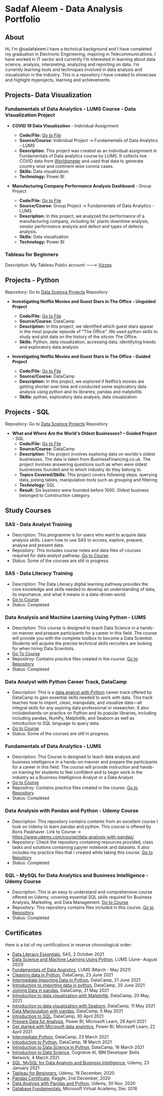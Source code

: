 # Sadaf Aleem - Data Analysis Portfolio

## About 
 Hi, I’m @sadafaleem.I have a technical background and I have completed my graduation in Electronic Engineering, majoring in Telecommunications. I have worked in IT sector and currently I’m interested in learning about data science, analysis, interpreting, analyzing and reporting on data. I’m currently learning tools and techniques involved in data analysis and visualization in the industry.
This is a repository I have created to showcase and highlght myprojects, learning and achievements

## Projects- Data Visualization

 ### Fundamentals of Data Analytics - LUMS Course - Data Visualization Project
  *   **COVID 19 Data Visualization** - Individual Assignment
      - **Code/File:** [Go to File](https://github.com/sadafaleem/data_visualization_projects/tree/main/COVID%2019%20Analysis%20Dashboard)
      - **Source/Course:** Individual Project -> Fundamentals of Data Analytics - LUMS
      - **Description:** This project was created as an individual assignment in Fundamentals of Data analytics course by LUMS. It collects live COVID data from [Worldometer](https://www.worldometers.info/coronavirus/#countries) and used that data to generate country wise and continent wise corona cases.
      - **Skills:** Data visualization
      - **Technology:** Power BI   
  
  *   **Manufacturing Company Performance Analysis Dashboard** - Group Project
      - **Code/File:** [Go to File](https://github.com/sadafaleem/data_visualization_projects/tree/main/Manufacturing%20company%20performance%20analysis)
      - **Source/Course:** Group Project -> Fundamentals of Data Analytics - LUMS
      - **Description:** In this project, we analyzed the performance of a manufacturing company, including its' plants downtime analysis, vendor performance analysis and defect and types of defects analysis.
      - **Skills:** Data visualization
      - **Technology:** Power BI   


### Tableau for Beginners
Description: My Tableau Public account ---> [Vizzes](https://public.tableau.com/app/profile/sadaf.aleem#!/?newProfile=&activeTab=0)

## Projects - Python
Repository: Go to [Data Sceince Projects](https://github.com/sadafaleem/data_science_projects) Repository

* 	**Investigating Netflix Movies and Guest Stars in The Office - Unguided Project** 
    - **Code/File:** [Go to File](https://github.com/sadafaleem/data_science_projects/tree/main/Investigating%20Netflix%20Movies%20and%20Guest%20Stars%20in%20The%20Office%20Unguided)
    - **Source/Course:** DataCamp
    - **Description:** In this project, we identified which guest stars appear in the most popular episode of "The Office". We used python skills to study and plot data on the history of the sitcom The Office. 
    - **Skills:** Python, data visualization, accessing data, identifyiing trends and exploratory data analysis

* 	**Investigating Netflix Movies and Guest Stars in The Office - Guided Project**
    - **Code/File:** [Go to File](https://github.com/sadafaleem/data_science_projects/tree/main/Investigating%20Netflix%20Movies%20and%20Guest%20Stars%20in%20The%20Office)
    - **Source/Course:** DataCamp
    - **Description:** In this project, we explored if Netflix’s movies are getting shorter over time and conducted some exploratory data analysis using python and its libraries; pandas and matplotlib.
    - **Skills:** python, exploratory data analysis, data visualization
   
## Projects - SQL
Repository: Go to [Data Sceince Projects](https://github.com/sadafaleem/data_science_projects) Repository
    
*   **What and Where Are the World's Oldest Businesses? – Guided Project** - SQL
    - **Code/File:** [Go to File](https://github.com/sadafaleem/data_science_projects/tree/main/What%20and%20Where%20Are%20the%20World's%20Oldest%20Businesses_SQL)
    - **Source/Course:** DataCamp 
    - **Description:** This project involves exploring data on worlds's oldest businesses. The data is taken from BusinessFinancing.co.uk. The project involves answering questions such as when were oldest businesses founded and to which industry do they belong to.
    - **Topics Covered/Skills:** This project covers following steps: querying data,  joining tables, manipulation tools such as grouping and filtering   
    - **Technology:** SQL
    - **Result:** Six business were founded before 1000. Oldest business belonged to Construction category.


## Study Courses

### SAS - Data Analyst Training
* Description: This programme is for users who want to acquire data analysis skills. Learn how to use SAS to access, explore, prepare, analyse and present data.
* Repository: This includes course notes and data files of courses required for data analyst pathway. [Go to Course](https://www.sas.com/en_gb/training/step/data-analyst-training.html)
* Status: Some of the courses are still in progress.

### SAS - Data Literacy Training
* Description: The Data Literacy digital learning pathway provides the core knowledge and skills needed to develop an understanding of data, its importance, and what it means in a data-driven world.
* [Go to Course](https://www.sas.com/en_gb/training/step/data-literacy-training.html)
* Status: Completed

### Data Analysis and Machine Learning Using Python - LUMS
* Description: This course is designed to teach Data Science in a hands-on manner and prepare participants for a career in this field. The course will provide you with the complete toolbox to become a Data Scientist. Students will acquire the precise technical skills recruiters are looking for when hiring Data Scientists.
* [Go To Course](https://ces.lums.edu.pk/course-details.php?cid=127) 
* Repositroy: Contains practice files created in the course. [Go to Repository](https://github.com/sadafaleem/courses/tree/main/Data%20Science%20and%20ML%20Using%20Python%20LUMS)
* Status: Completed

### Data Analyst with Python Career Track, DataCamp
* Description:  This is a [data analyst with Python](https://www.datacamp.com/tracks/data-analyst-with-python) career track offered by DataCamp to gain essential skills needed to work with data. This track teaches how to import, clean, manipulate, and visualize data—all integral skills for any aspiring data professional or researcher. 
It also includeshands-on practice on Python and its popular libraries, including including pandas, NumPy, Matplotlib, and Seaborn as well as introduction to SQL language to query data.
* [Go to Course](https://www.datacamp.com/tracks/data-analyst-with-python)
* Status: Some of the courses are still in progress.

### Fundamentals of Data Analytics - LUMS 
* Description: This Course is designed to teach data analysis and business intelligence in a hands-on manner and prepare the participants for a career in this field. The course will provide instruction and hands-on training for students to feel confident and to begin work in the industry as a Business Intelligence Analyst or a Data Analyst.
* [Go to Course](https://ces.lums.edu.pk/course-details.php?cid=125) 
* Repositroy: Contains practice files created in the course. [Go to Repository](https://github.com/sadafaleem/courses/tree/main/Fundamentals%20of%20Data%20Analytics%20LUMS/SQL%20Queries)
* Status: Completed


### Data Analysis with Pandas and Python - Udemy Course
* Description:  This repository contains contents from an excellent course I took on Udemy to learn pandas and python. This course is offered by Boris Paskhaver. 
Link to Course -> <https://www.udemy.com/course/data-analysis-with-pandas/>
* Repository: Check the repository containing  resources provided, class tasks and solutions containing jupyter notebook and datasets. It also includes my practice files that i created while taking this course. [Go to Repoitory](https://github.com/sadafaleem/data_analysis_with_pandas_and_python)
* Status: Completed


### SQL - MySQL for Data Analytics and Business Intelligence - Udemy Course
* Description: This is an easy to understand and comprehensive course offered on Udemy, covering essential SQL skills required for Business Analysis, Marketing, and Data Management. [Go to Course](https://www.udemy.com/course/sql-mysql-for-data-analytics-and-business-intelligence/)
* Repository: This repository contains files included in this course. [Go to Repository](https://github.com/sadafaleem/courses/tree/main/SQL%20MySQL%20for%20Data%20analysis%20and%20BI%20course%20Udemy/Queries)
* Status: Completed


## Certificates
Here is a list of my certifications in reverse chronological order:
* [Data Literacy Essentials](https://www.credly.com/badges/7726879f-c768-4276-97d5-a8c9d3a00e57), SAS, 2 October 2021
* [Data Science and Machine Learning Using Python](https://www.dropbox.com/s/8ytpc5cu3jf20ic/LUMS%20Data%20Science%20and%20ML.jpg?dl=0), LUMS (June- August 2021)
* [Fundamentals of Data Analytics](https://www.dropbox.com/s/getb84gsfe3vw99/LUMS%20Data%20Analytics.jpg?dl=0), LUMS (March - May 2021)
* [Cleaning data in Python](https://www.datacamp.com/statement-of-accomplishment/course/43154a6f5708ea35415769d02be288b959b20c74), DataCamp, 23 June 2021
* [Intermediate Importing Data in Python](https://www.datacamp.com/statement-of-accomplishment/course/fc36ccc2499f9923892eb9583bc6f6cda37db766), DataCamp, 21 June 2021
* [Introduction to importing data in python](https://www.datacamp.com/statement-of-accomplishment/course/d87f8d5eacdb1dbd6e8d44363dab88c252a4b8d7), DataCamp, 20 June 2021
* [Joining Data in pandas](https://www.datacamp.com/statement-of-accomplishment/course/24af2741308e958feda32bf8c3acfb353e6a793f), DataCamp, 21 May 2021
* [Introduction to data visualization with Matplotlib](https://www.datacamp.com/statement-of-accomplishment/course/cf85e14ee46863972b6289f97d2d1cd412708fa8), DataCamp, 20 May, 2021
* [Introduction to data visualization with Seaborn](https://www.datacamp.com/statement-of-accomplishment/course/2a3908a9b9981b4e83ddbe6344bddf99b50b2fdb), DataCamp, 11 May 2021
* [Data Manipulation with pandas](https://www.datacamp.com/statement-of-accomplishment/course/095637ad16cbeaa8a1e92830dea8bd89666511fd), DataCamp, 5 May 2021
* [Introduction to SQL](https://www.datacamp.com/statement-of-accomplishment/course/5b1f9d0e80f189390a3beaf03998eea69180bbfd), DataCamp, 30 April 2021
* [Prepare Data for Analysis](https://www.dropbox.com/s/1kyozrsbsvb5i5i/Power%20BI%20Microsoft%20Prepare%20data%20analysis.pdf?dl=0), Power BI,  Microsoft Learn, 26 April 2021
* [Get started with Microsoft data analytics](https://www.dropbox.com/s/99gdsx62ujyw2n6/Power%20BI%20Microsoft%20Analytics.pdf?dl=0), Power BI, Microsoft Learn, 22 April 2021
* [Intermediate Python](https://www.datacamp.com/statement-of-accomplishment/course/5a11d059466c1c6d7f8f81bd5bc3bb80b6421b49), DataCamp, 23 March 2021
* [Introduction to Python](https://www.datacamp.com/statement-of-accomplishment/course/77910a5dca303ac2272cba232d2aa96e9f18328e), DataCamp, 18 March 2021
* [Introduction to Data Science in Python](https://www.datacamp.com/statement-of-accomplishment/course/09a364c9c4e36ee57590de882c5676269a8968a6), DataCamp, 16 March 2021
* [Introduction to Data Science](https://www.credly.com/badges/feeb9e2b-4fa1-4f66-bc44-6487dc68a706), Cognitive AI, IBM Developer Skills Network, 4 March  2021
* [SQL, MySQL for Data Analysis and Business Intelligence](https://www.dropbox.com/s/sjx4t6w29duw54n/Udemy%20SQL%20Course.jpg?dl=0), Udemy, 23 January 2021
* [Tableau for Beginners](https://www.dropbox.com/s/rwmo9ca3otlc0m3/UdemyTableau%20for%20Beginners.jpg?dl=0), Udemy, 18 December, 2020
* [Pandas Certificate](https://www.dropbox.com/s/oynhhf4c1y018ay/Pandas%20Kaggle.png?dl=0), Kaggle, 2nd  December, 2020
* [Data Analysis with Pandas and Python](https://www.dropbox.com/s/06ahimgikgd6h65/Udemy%20Data%20Analysis.jpg?dl=0),  Udemy, 30 Nov, 2020
* [Database Fundamentals](https://www.dropbox.com/s/jpoohab4kyc5wfu/Certificate_Database%20Fundamentals_MVA.pdf?dl=0), Microsoft Virtual Academy, Dec 2016

